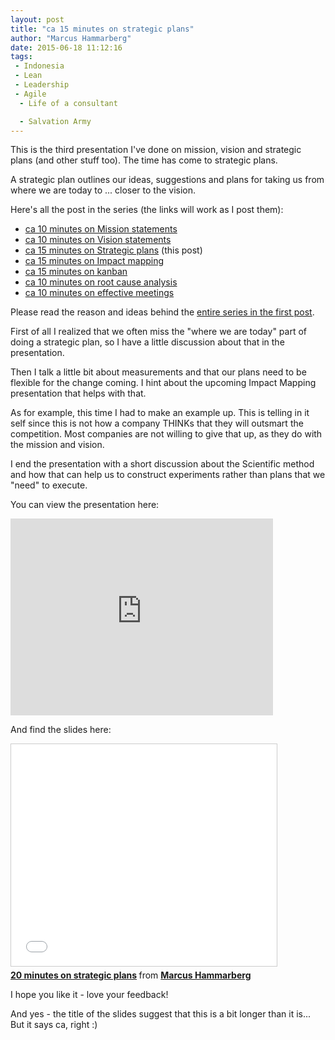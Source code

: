 ```yaml
---
layout: post
title: "ca 15 minutes on strategic plans"
author: "Marcus Hammarberg"
date: 2015-06-18 11:12:16
tags:
 - Indonesia
 - Lean
 - Leadership
 - Agile
  - Life of a consultant

  - Salvation Army
---
```


This is the third presentation I've done on mission, vision and strategic plans (and other stuff too). The time has come to strategic plans.

A strategic plan outlines our ideas, suggestions and plans for taking us from where we are today to ... closer to the vision.

Here's all the post in the series (the links will work as I post them):

* [ca 10 minutes on Mission statements](/2015/06/ca-minutes-on-mission.html)
* [ca 10 minutes on Vision statements](/2015/06/ca-minutes-on-vision-statements.html)
* [ca 15 minutes on Strategic plans](/2015/06/ca-minutes-on-strategic-plans.html) (this post)
* [ca 15 minutes on Impact mapping](/2015/06/ca-minutes-on-impact-mapping.html)
* [ca 15 minutes on kanban](/2015/06/ca-minutes-on-kanban.html)
* [ca 10 minutes on root cause analysis](/2015/07/ca-minutes-on-root-cause-analysis.html)
* [ca 10 minutes on effective meetings](/2015/08/ca-minutes-on-effective-meetings.html)

Please read the reason and ideas behind the [entire series in the first post](/2015/06/new-series-marcus-on-business.html).

<!-- excerpt-end -->

First of all I realized that we often miss the "where we are today" part of doing a strategic plan, so I have a little discussion about that in the presentation.

Then I talk a little bit about measurements and that our plans need to be flexible for the change coming. I hint about the upcoming Impact Mapping presentation that helps with that.

As for example, this time I had to make an example up. This is telling in it self since this is not how a company THINKs that they will outsmart the competition. Most companies are not willing to give that up, as they do with the mission and vision.

I end the presentation with a short discussion about the Scientific method and how that can help us to construct experiments rather than plans that we "need" to execute.

You can view the presentation here:
<iframe width="420" height="315" src="https://www.youtube.com/embed/5Ibno8_CN9U" frameborder="0" allowfullscreen></iframe>

And find the slides here:
<iframe src="//www.slideshare.net/slideshow/embed_code/key/mQX6T3lcSeNrA1" width="425" height="355" frameborder="0" marginwidth="0" marginheight="0" scrolling="no" style="border:1px solid #CCC; border-width:1px; margin-bottom:5px; max-width: 100%;" allowfullscreen> </iframe> <div style="margin-bottom:5px"> <strong> <a href="//www.slideshare.net/marcusoftnet/20-minutes-on-strategic-plans" title="20 minutes on strategic plans" target="_blank">20 minutes on strategic plans</a> </strong> from <strong><a href="//www.slideshare.net/marcusoftnet" target="_blank">Marcus Hammarberg</a></strong> </div>

I hope you like it - love your feedback!

And yes - the title of the slides suggest that this is a bit longer than it is... But it says ca, right :)
